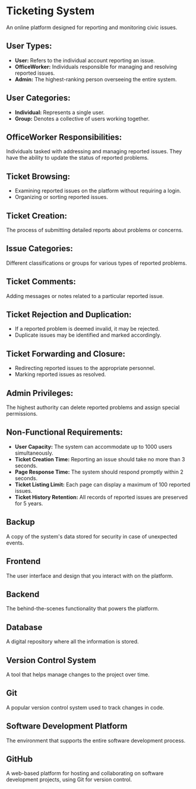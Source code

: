 # Ticketing System
An online platform designed for reporting and monitoring civic issues.

## User Types:
- **User:** Refers to the individual account reporting an issue.
- **OfficeWorker:** Individuals responsible for managing and resolving reported issues.
- **Admin:** The highest-ranking person overseeing the entire system.

## User Categories:
- **Individual:** Represents a single user.
- **Group:** Denotes a collective of users working together.

## OfficeWorker Responsibilities:
Individuals tasked with addressing and managing reported issues.
They have the ability to update the status of reported problems.

## Ticket Browsing:
- Examining reported issues on the platform without requiring a login.
- Organizing or sorting reported issues.

## Ticket Creation:
The process of submitting detailed reports about problems or concerns.

## Issue Categories:
Different classifications or groups for various types of reported problems.

## Ticket Comments:
Adding messages or notes related to a particular reported issue.

## Ticket Rejection and Duplication:
- If a reported problem is deemed invalid, it may be rejected.
- Duplicate issues may be identified and marked accordingly.

## Ticket Forwarding and Closure:
- Redirecting reported issues to the appropriate personnel.
- Marking reported issues as resolved.

## Admin Privileges:
The highest authority can delete reported problems and assign special permissions.

## Non-Functional Requirements:
- **User Capacity:** The system can accommodate up to 1000 users simultaneously.
- **Ticket Creation Time:** Reporting an issue should take no more than 3 seconds.
- **Page Response Time:** The system should respond promptly within 2 seconds.
- **Ticket Listing Limit:** Each page can display a maximum of 100 reported issues.
- **Ticket History Retention:** All records of reported issues are preserved for 5 years.

## Backup
A copy of the system's data stored for security in case of unexpected events.

## Frontend
The user interface and design that you interact with on the platform.

## Backend
The behind-the-scenes functionality that powers the platform.

## Database
A digital repository where all the information is stored.

## Version Control System
A tool that helps manage changes to the project over time.

## Git
A popular version control system used to track changes in code.

## Software Development Platform
The environment that supports the entire software development process.

## GitHub
A web-based platform for hosting and collaborating on software development projects, using Git for version control.
